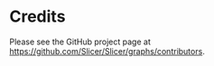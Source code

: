 # Credits

Please see the GitHub project page at <https://github.com/Slicer/Slicer/graphs/contributors>.
